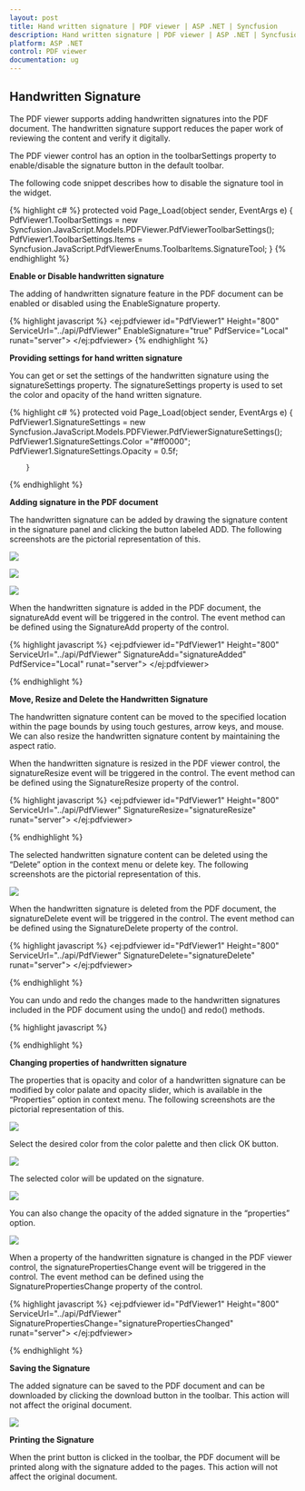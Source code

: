```yaml
---
layout: post
title: Hand written signature | PDF viewer | ASP .NET | Syncfusion
description: Hand written signature | PDF viewer | ASP .NET | Syncfusion
platform: ASP .NET
control: PDF viewer
documentation: ug
---
```


## Handwritten Signature

The PDF viewer supports  adding handwritten signatures into the PDF document. The handwritten signature support reduces the paper work of reviewing the content and verify it digitally. 

The PDF viewer control has an option in the toolbarSettings property to enable/disable the signature button in the default toolbar. 

The following code snippet describes how to disable the signature tool in the widget.

{% highlight c# %}
protected void Page_Load(object sender, EventArgs e)
        {
            PdfViewer1.ToolbarSettings = new Syncfusion.JavaScript.Models.PDFViewer.PdfViewerToolbarSettings();
            PdfViewer1.ToolbarSettings.Items = Syncfusion.JavaScript.PdfViewerEnums.ToolbarItems.SignatureTool;
        }
{% endhighlight %}

**Enable or Disable handwritten signature**

The adding of handwritten signature feature in the PDF document can be enabled or disabled using the EnableSignature property.

{% highlight javascript %}
<ej:pdfviewer id="PdfViewer1" Height="800"  
            ServiceUrl="../api/PdfViewer" EnableSignature="true"
            PdfService="Local"
            runat="server">
        </ej:pdfviewer>
{% endhighlight %}

**Providing settings for hand written signature**

You can get or set the settings of the handwritten signature using the signatureSettings property. The signatureSettings property is used to set the color and opacity of the hand written signature.

{% highlight c# %}
 protected void Page_Load(object sender, EventArgs e)
        {
            PdfViewer1.SignatureSettings = new Syncfusion.JavaScript.Models.PDFViewer.PdfViewerSignatureSettings();
            PdfViewer1.SignatureSettings.Color ="#ff0000";
            PdfViewer1.SignatureSettings.Opacity = 0.5f;

        }
{% endhighlight %}

**Adding signature in the PDF document**

The handwritten signature can be added by drawing the signature content in the signature panel and clicking the button labeled ADD. The following screenshots are the pictorial representation of this.

![](Signature_images/Signature_img1.png)

![](Signature_images/Signature_img2.png)

![](Signature_images/Signature_img3.png)

When the handwritten signature is added in the PDF document, the signatureAdd event will be triggered in the control. The event method can be defined using the SignatureAdd property of the control.

{% highlight javascript %}
<ej:pdfviewer id="PdfViewer1" Height="800"  
            ServiceUrl="../api/PdfViewer" SignatureAdd="signatureAdded"
            PdfService="Local"
            runat="server">
        </ej:pdfviewer>
<script type="text/javascript">
        function signatureAdded (args) {
            alert("A hand written signature is added in the PDF document”);
        }
</script>
{% endhighlight %}

**Move, Resize and Delete the Handwritten Signature**

The handwritten signature content can be moved to the specified location within the page bounds by using touch gestures, arrow keys, and mouse. We can also resize the handwritten signature content by maintaining the aspect ratio.

When the handwritten signature is resized in the PDF viewer control, the signatureResize event will be triggered in the control. The event method can be defined using the SignatureResize property of the control.

{% highlight javascript %}
<ej:pdfviewer id="PdfViewer1" Height="800"  
            ServiceUrl="../api/PdfViewer" SignatureResize="signatureResize"
            runat="server">
        </ej:pdfviewer>
<script type="text/javascript">
        function signatureResize (args) {
            alert("A hand written signature is resized in the PDF viewer control”);
        }
</script>
{% endhighlight %}

The selected handwritten signature content can be deleted using the “Delete” option in the context menu or delete key. The following screenshots are the pictorial representation of this.

![](Signature_images/Signature_img4.png)     

When the handwritten signature is deleted from the PDF document, the signatureDelete event will be triggered in the control. The event method can be defined using the SignatureDelete property of the control.       

{% highlight javascript %}
<ej:pdfviewer id="PdfViewer1" Height="800"  
            ServiceUrl="../api/PdfViewer" SignatureDelete="signatureDelete"
            runat="server">
        </ej:pdfviewer>
<script type="text/javascript">
        function signatureDelete (args) {
            alert("A hand written signature is removed from the PDF document”);
        }
</script>
{% endhighlight %}

You can undo and redo the changes made to the handwritten signatures included in the PDF document using the undo() and redo() methods. 

{% highlight javascript %}
<script type="text/javascript">
    function undoChanges() {
        $(“#pdfviewer”).data(“ejPdfViewer”).undo();
    }
    function redoChanges() {
        $(“#pdfviewer”).data(“ejPdfViewer”).redo();
    }
</script>
{% endhighlight %}

**Changing properties of handwritten signature**

The properties that is opacity and color of a handwritten signature can be modified by color palate and opacity slider, which is available in the “Properties” option in context menu. The following screenshots are the pictorial representation of this.

![](Signature_images/Signature_img5.png)      

Select the desired color from the color palette and then click OK button.

![](Signature_images/Signature_img6.png)  

The selected color will be updated on the signature.

![](Signature_images/Signature_img7.png)  

You can also change the opacity of the added signature in the “properties” option.

![](Signature_images/Signature_img8.png)  

When a property of the handwritten signature is changed in the PDF viewer control, the signaturePropertiesChange event will be triggered in the control. The event method can be defined using the SignaturePropertiesChange property of the control.

{% highlight javascript %}
<ej:pdfviewer id="PdfViewer1" Height="800"  
            ServiceUrl="../api/PdfViewer" SignaturePropertiesChange="signaturePropertiesChanged"
            runat="server">
        </ej:pdfviewer>
<script type="text/javascript">
        function signaturePropertiesChanged(args) {
            alert("A property of the hand written signature is changed in the PDF viewer control”);
        }
</script>
{% endhighlight %}

**Saving the Signature**

The added signature can be saved to the PDF document and can be downloaded by clicking the download button in the toolbar. This action will not affect the original document.

![](Signature_images/Signature_img9.png) 

**Printing the Signature**

When the print button is clicked in the toolbar, the PDF document will be printed along with the signature added to the pages. This action will not affect the original document.

